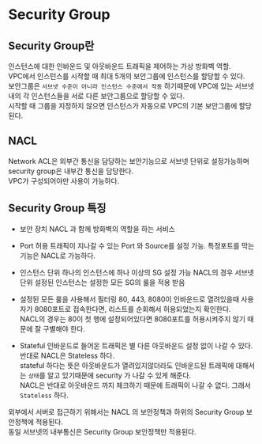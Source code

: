 # Security Group

## Security Group란
인스턴스에 대한 인바운드 및 아웃바운드 트래픽을 제어하는 가상 방화벽 역할.  
VPC에서 인스턴스를 시작할 때 최대 5개의 보안그룹에 인스턴스를 할당할 수 있다.  
보안그룹은 `서브넷 수준이 아니라 인스턴스 수준에서 작동` 하기때문에 VPC에 있는 서브넷 내의 각 인스턴스들을 서로 다른 보안그룹으로 할당할 수 있다.  
시작할 때 그룹을 지정하지 않으면 인스턴스가 자동으로 VPC의 기본 보안그룹에 할당된다.  

## NACL
Network ACL은 외부간 통신을 담당하는 보안기능으로 서브넷 단위로 설정가능하며 security group은 내부간 통신을 담당한다.  
VPC가 구성되어야만 사용이 가능하다.  
## Security Group 특징
- 보안 장치
NACL 과 함께 방화벽의 역할을 하는 서비스

- Port 허용
트래픽이 지나갈 수 있는 Port 와 Source를 설정 가능. 특정포트를 막는기능은 NACL로 가능하다.  

- 인스턴스 단위
하나의 인스턴스에 하나 이상의 SG 설정 가능
NACL의 경우 서브넷 단위
설정된 인스턴스는 설정한 모든 SG의 룰을 적용 받음

- 설정된 모든 룰을 사용해서 필터링
80, 443, 8080이 인바운드로 열려있을때 사용자가 8080포트로 접속한다면, 리스트를 순회해서 허용되었는지 확인한다.  
NACL의 경우는 80이 첫 행에 설정되어있다면 8080포트를 허용시켜주지 않기 때문에 잘 구별해야 한다.  

- Stateful
인바운드로 들어온 트래픽은 별 다른 아웃바운드 설정 없이 나갈 수 있다. 반대로 NACL은 Stateless 하다.  
stateful 하다는 뜻은 아웃바운드가 열려있지않더라도 인바운드된 트래픽에 대해서는 `상태`를 알고 있기때문에 security 가 나갈 수 있게 해준다.  
NACL은 반대로 아웃바운드 까지 체크하기 때문에 트래픽이 나갈 수 없다. 그래서 `Stateless` 하다.  

외부에서 서버로 접근하기 위해서는 NACL 의 보안정책과 하위의 Security Group 보안정책에 적용된다.  
동일 서브넷의 내부통신은 Security Group 보안정책만 적용된다.  